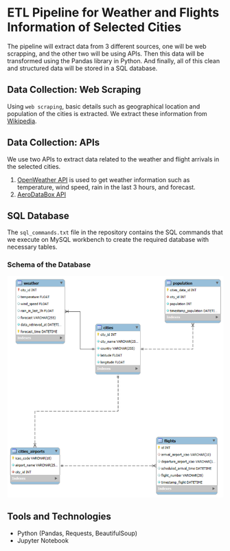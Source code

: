 # ETL Pipeline for Weather and Flights Information of Selected Cities
The pipeline will extract data from 3 different sources, one will be web scrapping, and the other two will be using APIs. Then this data will be transformed using the Pandas library in Python. And finally, all of this clean and structured data will be stored in a SQL database.

## Data Collection: Web Scraping
Using `web scraping`, basic details such as geographical location and population of the cities is extracted. We extract these information from [Wikipedia](https://www.wikipedia.org/).

## Data Collection: APIs
We use two APIs to extract data related to the weather and flight arrivals in the selected cities.
1. [OpenWeather API](https://openweathermap.org/api) is used to get weather information such as temperature, wind speed, rain in the last 3 hours, and forecast.
2. [AeroDataBox API](https://rapidapi.com/aedbx-aedbx/api/aerodatabox)


## SQL Database
The `sql_commands.txt` file in the repository contains the SQL commands that we execute on MySQL workbench to create the required database with necessary tables. 

### Schema of the Database
![Schema](/images/sql_database_schema.png)

## Tools and Technologies
- Python (Pandas, Requests, BeautifulSoup)
- Jupyter Notebook